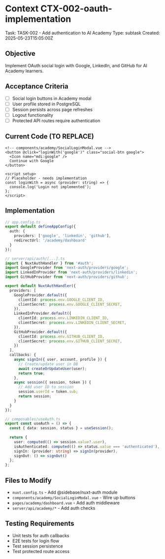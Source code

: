 # Context CTX-002-oauth-implementation
Task: TASK-002 - Add authentication to AI Academy
Type: subtask
Created: 2025-05-23T15:05:00Z

## Objective
Implement OAuth social login with Google, LinkedIn, and GitHub for AI Academy learners.

## Acceptance Criteria
- [ ] Social login buttons in Academy modal
- [ ] User profile stored in PostgreSQL
- [ ] Session persists across page refreshes
- [ ] Logout functionality
- [ ] Protected API routes require authentication

## Current Code (TO REPLACE)
```vue
<!-- components/academy/SocialLoginModal.vue -->
<button @click="loginWith('google')" class="social-btn google">
  <Icon name="mdi:google" />
  Continue with Google
</button>

<script setup>
// Placeholder - needs implementation
const loginWith = async (provider: string) => {
  console.log('Login not implemented');
};
</script>
```

## Implementation
```typescript
// app.config.ts
export default defineAppConfig({
  auth: {
    providers: ['google', 'linkedin', 'github'],
    redirectUrl: '/academy/dashboard'
  }
});

// server/api/auth/[...].ts
import { NuxtAuthHandler } from '#auth';
import GoogleProvider from 'next-auth/providers/google';
import LinkedInProvider from 'next-auth/providers/linkedin';
import GitHubProvider from 'next-auth/providers/github';

export default NuxtAuthHandler({
  providers: [
    GoogleProvider.default({
      clientId: process.env.GOOGLE_CLIENT_ID,
      clientSecret: process.env.GOOGLE_CLIENT_SECRET,
    }),
    LinkedInProvider.default({
      clientId: process.env.LINKEDIN_CLIENT_ID,
      clientSecret: process.env.LINKEDIN_CLIENT_SECRET,
    }),
    GitHubProvider.default({
      clientId: process.env.GITHUB_CLIENT_ID,
      clientSecret: process.env.GITHUB_CLIENT_SECRET,
    })
  ],
  callbacks: {
    async signIn({ user, account, profile }) {
      // Create/update user in DB
      await createOrUpdateUser(user);
      return true;
    },
    async session({ session, token }) {
      // Add user ID to session
      session.userId = token.sub;
      return session;
    }
  }
});

// composables/useAuth.ts
export const useAuth = () => {
  const { data: session, status } = useSession();
  
  return {
    user: computed(() => session.value?.user),
    isAuthenticated: computed(() => status.value === 'authenticated'),
    signIn: (provider: string) => signIn(provider),
    signOut: () => signOut()
  };
};
```

## Files to Modify
- `nuxt.config.ts` - Add @sidebase/nuxt-auth module
- `components/academy/SocialLoginModal.vue` - Wire up buttons
- `pages/academy/dashboard.vue` - Add auth middleware
- `server/api/academy/*` - Add auth checks

## Testing Requirements
- Unit tests for auth callbacks
- E2E tests for login flow
- Test session persistence
- Test protected route access